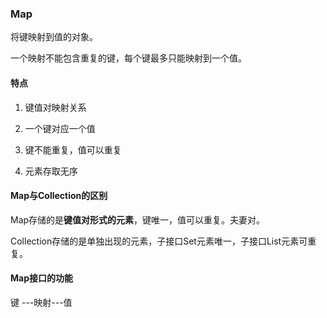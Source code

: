 ### Map

将键映射到值的对象。

一个映射不能包含重复的键，每个键最多只能映射到一个值。



#### 特点

1. 键值对映射关系

2. 一个键对应一个值

3. 键不能重复，值可以重复

4. 元素存取无序



#### Map与Collection的区别

Map存储的是**键值对形式的元素**，键唯一，值可以重复。夫妻对。

Collection存储的是单独出现的元素，子接口Set元素唯一，子接口List元素可重复。



#### Map接口的功能







键 ---映射---值